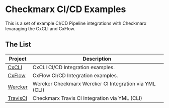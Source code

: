 # Checkmarx CI/CD Examples

This is a set of example CI/CD Pipeline integrations with Checkmarx levaraging the CxCLI and CxFlow.


## The List

Project | Description
--------|------------
[CxCLI](cxcli) | CxCLI CI/CD Integration examples.
[CxFlow](cxflow) | CxFlow CI/CD Integration examples.
[Wercker](wercker) | Wercker Checkmarx Wercker CI Integration via YML (CLI)
[TravisCI](travisci) | Checkmarx Travis CI Integration via YML (CLI)
